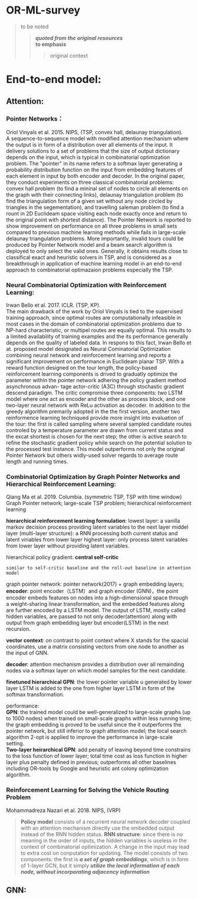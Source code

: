 # OR-ML-survey
> to be noted
>>  ***quoted from the original resources***  
>>  **to emphasis**  
>> > original context
# End-to-end model:

## Attention:

### Pointer Networks：
Oriol Vinyals et al. 2015.  NIPS, (TSP, convex hall, delaunay triangulation).  
A sequence-to-sequence model with modified attention mechanism where the output is in form of a distribution over all elements of the input. It delivery solutions to a set of problems that the size of output dictionary depends on the input, which is typical in combinatorial optimization problem. The "pointer" in its name refers to a softmax layer generating a probability distribution function on the input from embedding features of each element in input by both encoder and decoder. In the original paper, they conduct experiments on three classical combinatorial problems: convex hall problem (to find a mininal set of nodes to circle all elements on the graph with their connecting links), delaunay triangulation problem (to find the triangulation form of a given set without any node circled by triangles in the segementation), and travelling saleman problem (to find a rount in 2D Euclideam space visiting each node exactly once and return to the original point with shortest distance). The Pointer Network is reported to show improvement on performance on all three problems in small sets compared to previous machine learning methods while fails in large-scale delaunay triangulation problems. More importantly, invalid tours could be produced by Pointer Network model and a beam search algorithm is deployed to only select the valid ones. Generally, it obtains results close to classifical exact and heuristic solvers in TSP, and is considered as a breakthrough in application of machine learning model in an end-to-end approach to combinatorial optimazaion problems especially the TSP.

### Neural Combinatorial Optimization with Reinforcement Learning:
Irwan Bello et al. 2017. ICLR. (TSP, KP).  
The main drawback of the work by Oriol Vinyals is tied to the supervised training approach, since optimal routes are computationally infeasible in most cases in the domain of combinatorial optimization problems due to NP-hard characteristic, or multipel routes are equally optimal. This results to a limited availability of training examples and the its performance generally depends on the quality of labeled data. In respons to this fact, Irwan Bello et at. proposed model designated as Neural Cominatorial Optimization combining neural network and reinforcement learning and reports a significant improvement on performance in Euclideam planar TSP. With a reward function designed on the tour length, the policy-based reinforcement learning components is drived to graduatly optimize the parameter within the pointer network adhering the policy gradient method asynchronous advan- tage actor-critic (A3C) through stochastic gradient descend paradigm. The critic compromise three components: two LSTM model where one act as encoder and the other as process block, and one two-layer neural network with ReLu activation as decoder. In addition to the greedy algorithm premarily adopted in the the first version, another two reinformence learning techniqued provide more insight into evaluation of the tour: the first is called sampling where several sampled candidate routes controled by a temperature parameter are drawn from current status and the excat shortest is chosen for the next step; the other is active search to refine the stochastic gradient policy while search on the potential solution to the processed test instance. This model outperforms not only the original Pointer Network but others widly-used solver regards to average route length and running times.

### Combinatorial Optimization by Graph Pointer Networks and Hierarchical Reinforcement Learning:
Qiang Ma et al. 2019. Columbia. (symmetric TSP, TSP with time window)  
Graph Pointer network; large-scale TSP problem; hierarchical reinforcement learning

**hierarchical reinforcement learning formulation**: 
  lowest layer: a vanilla markov decision process providing latent variables to the next layer
  middel layer (multi-layer structure): a RNN processing both current status and latent viriables from lower layer
  highest layer: only process latent variables from lower layer without providing latent variables.
  
  hierarchical policy gradient:
    **central self-critic** 
```
similar to self-critic baseline and the roll-out baseline in attention model
```
  
graph pointer network:
  pointer network(2017) + graph embedding layers; 
  **encoder**:  point encoder（LSTM）and graph encoder (GNN)，the point encoder embeds features on nodes into a high-dimensional space through a weight-sharing linear transformation, and the embedded features along are further encoded by a LSTM model. The output of LSTM, mostly called hidden variables, are passed to not only decoder(attention) along with output from graph embedding layer but encoder(LSTM) in the next recursion.
  
  **vector context**: on contrast to point context where X stands for the spacial coordinates, use a matrix consisting vectors from one node to another as the input of GNN.
  
  **decoder**: attention mechanism provides a distribution over all remainding nodes via a softmax layer on which model samples for the next candidate.
  
  **finetuned hierarchical GPN**: the lower pointer variable u generated by lower layer LSTM is added to the one from higher layer LSTM in form of the softmax transformation.
  
  performance:  
  **GPN**: the trained model could be well-generalized to large-scale graphs (up to 1000 nodes) when trained on small-scale graphs within less running time; the graph embedding is proved to be useful since the it outperforms the pointer network, but still inferior to graph attention model; the local search algorithm 2-opt is applied to improve the performance in large-scale setting.  
  **Two-layer heirarchical GPN**: add penalty of leaving beyond time constrains to the loss function of lower layer; total time cost as loss function in higher layer plus penalty defined in previous; outperforms all other baselines including OR-tools by Google and heuristic ant colony optimization algorithm.  
  
### Reinforcement Learning for Solving the Vehicle Routing Problem
Mohammadreza Nazari et al. 2018. NIPS, (VRP)
> **Policy model** consists of a recurrent neural network decoder coupled with an attention mechanism 
directly use the embedded output instead of the RNN hidden status.
**RNN structure**: since there is no meaning in the order of inputs, the hidden variables is useless in the context of combinatorial optimization. A change in the input may lead to extra cost on conputation for updating. The model consists of two components: the first is ***a set of graph embeddings***, which is in form of 1-layer GCN, but it simply ***utilize the local information of each node, without incorporating adjacency information***

## GNN:
### 


### 
